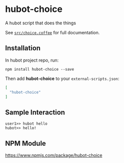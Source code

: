 # hubot-choice

A hubot script that does the things

See [`src/choice.coffee`](src/choice.coffee) for full documentation.

## Installation

In hubot project repo, run:

`npm install hubot-choice --save`

Then add **hubot-choice** to your `external-scripts.json`:

```json
[
  "hubot-choice"
]
```

## Sample Interaction

```
user1>> hubot hello
hubot>> hello!
```

## NPM Module

https://www.npmjs.com/package/hubot-choice
